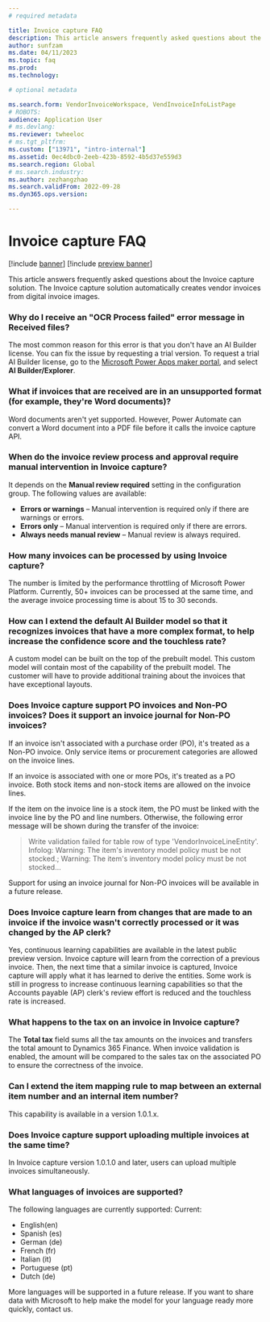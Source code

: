 ```yaml
---
# required metadata

title: Invoice capture FAQ
description: This article answers frequently asked questions about the Invoice capture solution.
author: sunfzam
ms.date: 04/11/2023
ms.topic: faq
ms.prod: 
ms.technology: 

# optional metadata

ms.search.form: VendorInvoiceWorkspace, VendInvoiceInfoListPage
# ROBOTS: 
audience: Application User
# ms.devlang: 
ms.reviewer: twheeloc
# ms.tgt_pltfrm: 
ms.custom: ["13971", "intro-internal"]
ms.assetid: 0ec4dbc0-2eeb-423b-8592-4b5d37e559d3
ms.search.region: Global
# ms.search.industry: 
ms.author: zezhangzhao
ms.search.validFrom: 2022-09-28
ms.dyn365.ops.version: 

---
```


# Invoice capture FAQ


[!include [banner](../includes/banner.md)]
[!include [preview banner](../includes/preview-banner.md)]

This article answers frequently asked questions about the Invoice capture solution. The Invoice capture solution automatically creates vendor invoices from digital invoice images.

### Why do I receive an "OCR Process failed" error message in Received files?

The most common reason for this error is that you don't have an AI Builder license. You can fix the issue by requesting a trial version. To request a trial AI Builder license, go to the [Microsoft Power Apps maker portal](https://make.powerapps.com/), and select **AI Builder/Explorer**.

### What if invoices that are received are in an unsupported format (for example, they're Word documents)?

Word documents aren't yet supported. However, Power Automate can convert a Word document into a PDF file before it calls the invoice capture API.

### When do the invoice review process and approval require manual intervention in Invoice capture?

It depends on the **Manual review required** setting in the configuration group. The following values are available:

- **Errors or warnings** – Manual intervention is required only if there are warnings or errors.
- **Errors only** – Manual intervention is required only if there are errors.
- **Always needs manual review** – Manual review is always required.

### How many invoices can be processed by using Invoice capture?

The number is limited by the performance throttling of Microsoft Power Platform. Currently, 50+ invoices can be processed at the same time, and the average invoice processing time is about 15 to 30 seconds.

### How can I extend the default AI Builder model so that it recognizes invoices that have a more complex format, to help increase the confidence score and the touchless rate?

A custom model can be built on the top of the prebuilt model. This custom model will contain most of the capability of the prebuilt model. The customer will have to provide additional training about the invoices that have exceptional layouts.

### Does Invoice capture support PO invoices and Non-PO invoices? Does it support an invoice journal for Non-PO invoices?

If an invoice isn't associated with a purchase order (PO), it's treated as a Non-PO invoice. Only service items or procurement categories are allowed on the invoice lines.

If an invoice is associated with one or more POs, it's treated as a PO invoice. Both stock items and non-stock items are allowed on the invoice lines.

If the item on the invoice line is a stock item, the PO must be linked with the invoice line by the PO and line numbers. Otherwise, the following error message will be shown during the transfer of the invoice:

> Write validation failed for table row of type 'VendorInvoiceLineEntity'. Infolog: Warning: The item's inventory model policy must be not stocked.; Warning: The item's inventory model policy must be not stocked...

Support for using an invoice journal for Non-PO invoices will be available in a future release.  

### Does Invoice capture learn from changes that are made to an invoice if the invoice wasn't correctly processed or it was changed by the AP clerk?

Yes, continuous learning capabilities are available in the latest public preview version. Invoice capture will learn from the correction of a previous invoice. Then, the next time that a similar invoice is captured, Invoice capture will apply what it has learned to derive the entities. Some work is still in progress to increase continuous learning capabilities so that the Accounts payable (AP) clerk's review effort is reduced and the touchless rate is increased.

### What happens to the tax on an invoice in Invoice capture?

The **Total tax** field sums all the tax amounts on the invoices and transfers the total amount to Dynamics 365 Finance. When invoice validation is enabled, the amount will be compared to the sales tax on the associated PO to ensure the correctness of the invoice.

### Can I extend the item mapping rule to map between an external item number and an internal item number?

This capability is available in a version 1.0.1.x.

### Does Invoice capture support uploading multiple invoices at the same time?

In Invoice capture version 1.0.1.0 and later, users can upload multiple invoices simultaneously.

### What languages of invoices are supported?

The following languages are currently supported:
Current:
-	English(en)
-	Spanish (es)
-	German (de)
-	French (fr)
-	Italian (it)
-	Portuguese (pt)
-	Dutch (de)

More languages will be supported in a future release. If you want to share data with Microsoft to help make the model for your language ready more quickly, contact us.
